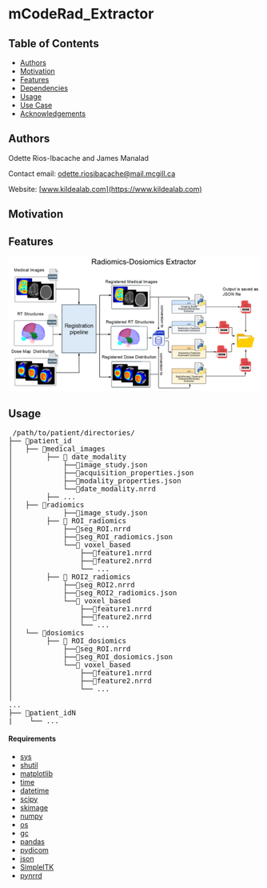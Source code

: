 # mCodeRad_Extractor
## Table of Contents
  *  [Authors](#Authors)
  *  [Motivation](#Motivation)
  *  [Features](#Features)
  *  [Dependencies](#Dependencies)
  *  [Usage](#Usage)
  *  [Use Case](#UseCase)
  *  [Acknowledgements](#Acknowledgments)
## Authors
Odette Rios-Ibacache and James Manalad

Contact email: <a href="mailto:odette.riosibacache@mail.mcgill.ca">odette.riosibacache@mail.mcgill.ca</a>

Website:  [www.kildealab.com](https://www.kildealab.com) 

## Motivation
## Features
![Optional Text](diagram.png)

    
## Usage

<pre> /path/to/patient/directories/ 
├── 📁patient_id
│   ├── 📁medical_images
│        ├── 📁 date_modality
│            ├──📄image_study.json
│            ├──📄acquisition_properties.json
│            ├──📄modality_properties.json 
│            └──📄date_modality.nrrd 
│        ├── ... 
│   ├── 📁radiomics
│            ├──📄image_study.json
│        ├── 📁 ROI_radiomics
│            ├──📄seg_ROI.nrrd
│            ├──📄seg_ROI_radiomics.json
│            └──📁 voxel_based
│                ├──📄feature1.nrrd
│                ├──📄feature2.nrrd
│                └── ... 
│        ├── 📁 ROI2_radiomics
│            ├──📄seg_ROI2.nrrd
│            ├──📄seg_ROI2_radiomics.json
│            └──📁 voxel_based
│                ├──📄feature1.nrrd
│                ├──📄feature2.nrrd
│                └── ... 
│   └── 📁dosiomics
│        ├── 📁 ROI_dosiomics
│            ├──📄seg_ROI.nrrd
│            ├──📄seg_ROI_dosiomics.json
│            └──📁 voxel_based
│                ├──📄feature1.nrrd
│                ├──📄feature2.nrrd
│                └── ... 
│ 
...
├── 📁patient_idN
|    └── ...
</pre>

#### Requirements
  *  [sys](https://docs.python.org/3/library/sys.html)
  *  [shutil](https://docs.python.org/3/library/shutil.html)
  *  [matplotlib](https://matplotlib.org/)
  *  [time](https://docs.python.org/3/library/time.html)
  *  [datetime](https://docs.python.org/3/library/datetime.html)
  *  [scipy](https://scipy.org/)
  *  [skimage](https://scikit-image.org/)
  *  [numpy](https://numpy.org/)
  *  [os](https://docs.python.org/3/library/os.html)
  *  [gc](https://docs.python.org/3/library/gc.html)
  *  [pandas](https://pandas.pydata.org/)
  *  [pydicom](https://pydicom.github.io/pydicom/stable/)
  *  [json](https://docs.python.org/3/library/json.html)
  *  [SimpleITK](https://docs.python.org/3/library/json.html)
  *  [pynrrd](https://pynrrd.readthedocs.io/en/stable/index.html#)
